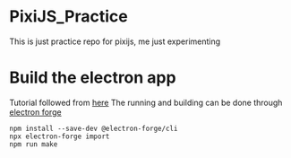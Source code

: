 # PixiJS_Practice
This is just practice repo for pixijs, me just experimenting


# Build the electron app 
Tutorial followed from [here](https://www.electronjs.org/docs/latest/tutorial/quick-start)
The running and building can be done through [electron forge](https://www.electronjs.org/docs/latest/tutorial/quick-start#package-and-distribute-your-application)

```
npm install --save-dev @electron-forge/cli
npx electron-forge import
npm run make
```